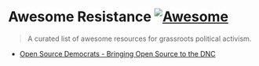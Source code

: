 # Awesome Resistance [![Awesome](https://cdn.rawgit.com/sindresorhus/awesome/d7305f38d29fed78fa85652e3a63e154dd8e8829/media/badge.svg)](https://github.com/sindresorhus/awesome)

> A curated list of awesome resources for grassroots political activism.

* [Open Source Democrats - Bringing Open Source to the DNC](http://osdems.org/)
